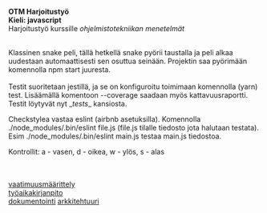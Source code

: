 **OTM Harjoitustyö** <br/>
**Kieli: javascript** <br/>
Harjoitustyö kurssille *ohjelmistotekniikan menetelmät* <br/> <br/>

Klassinen snake peli, tällä hetkellä snake pyörii taustalla ja peli alkaa uudestaan automaattisesti sen osuttua seinään. Projektin saa pyörimään komennolla npm start juuresta.
<br/><br/>
Testit suoritetaan jestillä, ja se on konfiguroitu toimimaan komennolla (yarn) test. Lisäämällä komentoon --coverage saadaan myös kattavuusraportti. Testit löytyvät nyt \__tests__ kansiosta.

Checkstylea vastaa eslint (airbnb asetuksilla). Komennolla ./node_modules/.bin/eslint file.js   (file.js tilalle tiedosto jota halutaan testata). Esim ./node_modules/.bin/eslint main.js testaa main.js tiedostoa.


                
Kontrollit: a - vasen,  d - oikea,  w - ylös,  s - alas
                
                 
<br/><br/>
[vaatimuusmäärittely](https://github.com/RamiBL/otm-harjoitustyo/blob/master/dokumentointi/vaatimusmaarittely.md) <br/>
[työaikakirjanpito](https://github.com/RamiBL/otm-harjoitustyo/blob/master/dokumentointi/tyoaikakirjanpito.md) <br>
[dokumentointi](https://github.com/RamiBL/otm-harjoitustyo/tree/master/dokumentointi)
[arkkitehtuuri](https://github.com/RamiBL/otm-harjoitustyo/blob/master/dokumentointi/arkkitehtuuri.md)


